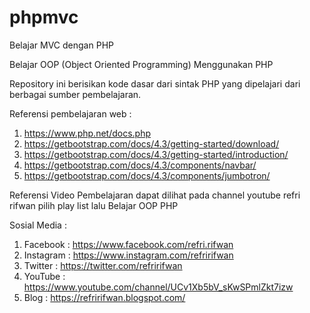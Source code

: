 # phpmvc
Belajar MVC dengan PHP

Belajar OOP (Object Oriented Programming) Menggunakan PHP

Repository ini berisikan kode dasar dari sintak PHP yang dipelajari dari berbagai sumber pembelajaran.

Referensi pembelajaran web :
1. https://www.php.net/docs.php
2. https://getbootstrap.com/docs/4.3/getting-started/download/
3. https://getbootstrap.com/docs/4.3/getting-started/introduction/
4. https://getbootstrap.com/docs/4.3/components/navbar/
5. https://getbootstrap.com/docs/4.3/components/jumbotron/

Referensi Video Pembelajaran dapat dilihat pada channel youtube refri rifwan pilih play list lalu Belajar OOP PHP

Sosial Media :
1. Facebook : https://www.facebook.com/refri.rifwan
2. Instagram : https://www.instagram.com/refririfwan
3. Twitter : https://twitter.com/refririfwan
4. YouTube : https://www.youtube.com/channel/UCv1Xb5bV_sKwSPmlZkt7izw
5. Blog : https://refririfwan.blogspot.com/